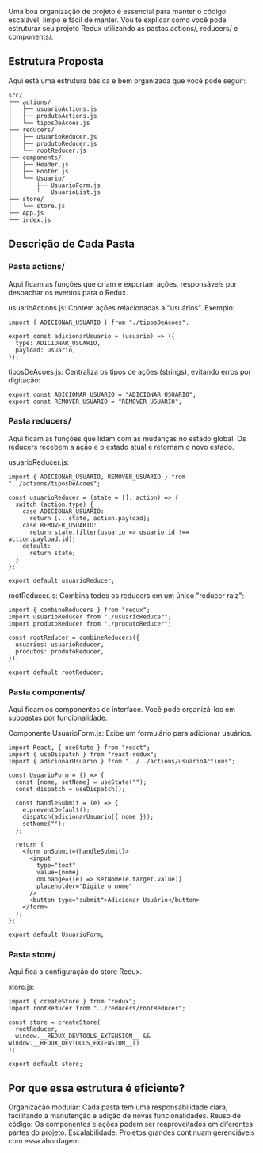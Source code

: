 
Uma boa organização de projeto é essencial para manter o código escalável, limpo e fácil de manter. Vou te explicar como você pode estruturar seu projeto Redux utilizando as pastas actions/, reducers/ e components/.

## Estrutura Proposta
Aqui está uma estrutura básica e bem organizada que você pode seguir:
```
src/
├── actions/
│   ├── usuarioActions.js
│   ├── produtoActions.js
│   └── tiposDeAcoes.js
├── reducers/
│   ├── usuarioReducer.js
│   ├── produtoReducer.js
│   └── rootReducer.js
├── components/
│   ├── Header.js
│   ├── Footer.js
│   └── Usuario/
│       ├── UsuarioForm.js
│       └── UsuarioList.js
├── store/
│   └── store.js
├── App.js
└── index.js
```


## Descrição de Cada Pasta

### Pasta actions/
Aqui ficam as funções que criam e exportam ações, responsáveis por despachar os eventos para o Redux.

usuarioActions.js: Contém ações relacionadas a "usuários". Exemplo:
```
import { ADICIONAR_USUARIO } from "./tiposDeAcoes";

export const adicionarUsuario = (usuario) => ({
  type: ADICIONAR_USUARIO,
  payload: usuario,
});
```

tiposDeAcoes.js: Centraliza os tipos de ações (strings), evitando erros por digitação:
```
export const ADICIONAR_USUARIO = "ADICIONAR_USUARIO";
export const REMOVER_USUARIO = "REMOVER_USUARIO";
```

### Pasta reducers/
Aqui ficam as funções que lidam com as mudanças no estado global. Os reducers recebem a ação e o estado atual e retornam o novo estado.

usuarioReducer.js:
```
import { ADICIONAR_USUARIO, REMOVER_USUARIO } from "../actions/tiposDeAcoes";

const usuarioReducer = (state = [], action) => {
  switch (action.type) {
    case ADICIONAR_USUARIO:
      return [...state, action.payload];
    case REMOVER_USUARIO:
      return state.filter(usuario => usuario.id !== action.payload.id);
    default:
      return state;
  }
};

export default usuarioReducer;
```

rootReducer.js: Combina todos os reducers em um único "reducer raiz":
```
import { combineReducers } from "redux";
import usuarioReducer from "./usuarioReducer";
import produtoReducer from "./produtoReducer";

const rootReducer = combineReducers({
  usuarios: usuarioReducer,
  produtos: produtoReducer,
});

export default rootReducer;
```

### Pasta components/
Aqui ficam os componentes de interface. Você pode organizá-los em subpastas por funcionalidade.

Componente UsuarioForm.js: Exibe um formulário para adicionar usuários.
```
import React, { useState } from "react";
import { useDispatch } from "react-redux";
import { adicionarUsuario } from "../../actions/usuarioActions";

const UsuarioForm = () => {
  const [nome, setNome] = useState("");
  const dispatch = useDispatch();

  const handleSubmit = (e) => {
    e.preventDefault();
    dispatch(adicionarUsuario({ nome }));
    setNome("");
  };

  return (
    <form onSubmit={handleSubmit}>
      <input
        type="text"
        value={nome}
        onChange={(e) => setNome(e.target.value)}
        placeholder="Digite o nome"
      />
      <button type="submit">Adicionar Usuário</button>
    </form>
  );
};

export default UsuarioForm;
```


### Pasta store/
Aqui fica a configuração do store Redux.

store.js:
```
import { createStore } from "redux";
import rootReducer from "../reducers/rootReducer";

const store = createStore(
  rootReducer,
  window.__REDUX_DEVTOOLS_EXTENSION__ && window.__REDUX_DEVTOOLS_EXTENSION__()
);

export default store;
```

## Por que essa estrutura é eficiente?
Organização modular: Cada pasta tem uma responsabilidade clara, facilitando a manutenção e adição de novas funcionalidades.
Reuso de código: Os componentes e ações podem ser reaproveitados em diferentes partes do projeto.
Escalabilidade: Projetos grandes continuam gerenciáveis com essa abordagem.

